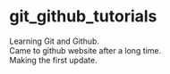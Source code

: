 # git_github_tutorials
Learning Git and Github. <br>
Came to github website after a long time. <br>
Making the first update. <br>

